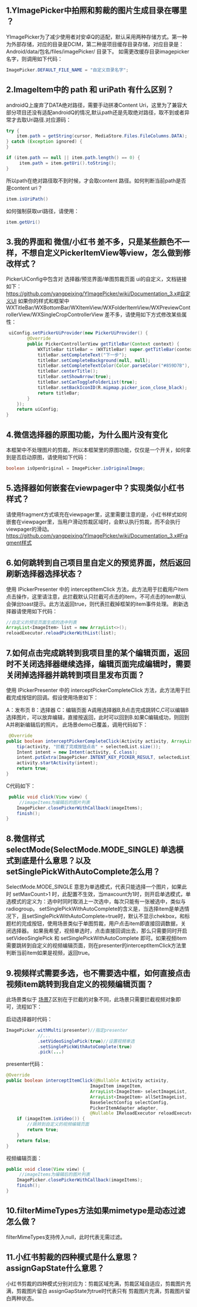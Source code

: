 ## 1.YImagePicker中拍照和剪裁的图片生成目录在哪里 ？
YImagePicker为了减少使用者对安卓Q的适配，默认采用两种存储方式。第一种为外部存储，对应的目录是DCIM，第二种是项目缓存目录存储，对应目录是：Android/data/包名/files/imagePicker/ 目录下。
如需更改缓存目录imagepicker名字，则调用如下代码：
```java
ImagePicker.DEFAULT_FILE_NAME = "自定义目录名字";
```

## 2.ImageItem中的 path 和 uriPath 有什么区别？
androidQ上废弃了DATA绝对路径，需要手动拼凑Content Uri，这里为了兼容大部分项目还没有适配androidQ的情况,默认path还是先取绝对路径，取不到或者异常才去取Uri路径.对应源码：
```java
try {
    item.path = getString(cursor, MediaStore.Files.FileColumns.DATA);
} catch (Exception ignored) {
}

if (item.path == null || item.path.length() == 0) {
     item.path = item.getUri().toString();
}
```
所以path在绝对路径取不到时候，才会取content 路径。如何判断当前path是否是content uri？
```java
item.isUriPath()
```
如何强制获取uri路径，请使用：
```java
item.getUri()
```

## 3.我的界面和 微信/小红书 差不多，只是某些颜色不一样，不想自定义PickerItemView等view，怎么做到修改样式？
PickerUiConfig中包含对 选择器/预览界面/单图剪裁页面 ui的自定义，文档链接如下：
https://github.com/yangpeixing/YImagePicker/wiki/Documentation_3.x#自定义UI
如果你的样式和框架中 WXTitleBar/WXBottomBar/WXItemView/WXFolderItemView/WXPreviewControllerView/WXSingleCropControllerView 差不多，请使用如下方式修改某些属性：
```java
 uiConfig.setPickerUiProvider(new PickerUiProvider() {
        @Override
        public PickerControllerView getTitleBar(Context context) {
            WXTitleBar titleBar = (WXTitleBar) super.getTitleBar(context);
            titleBar.setCompleteText("下一步");
            titleBar.setCompleteBackground(null, null);
            titleBar.setCompleteTextColor(Color.parseColor("#859D7B"), Color.parseColor("#50859D7B"));
            titleBar.centerTitle();
            titleBar.setShowArrow(true);
            titleBar.setCanToggleFolderList(true);
            titleBar.setBackIconID(R.mipmap.picker_icon_close_black);
            return titleBar;
        }
    });
    return uiConfig;
}
```

## 4.微信选择器的原图功能，为什么图片没有变化
本框架中不处理图片的剪裁，所以本框架里的原图功能，仅仅是一个开关，如何拿到是否启动原图，请使用如下代码：
```java
boolean isOpenOriginal = ImagePicker.isOriginalImage;
```

## 5.选择器如何嵌套在viewpager中？实现类似小红书样式？
请使用fragment方式填充在viewpager里，这里需要注意的是，小红书样式如何嵌套在viewpager里，当用户滑动剪裁区域时，会默认执行剪裁，而不会执行viewpager的滑动。
https://github.com/yangpeixing/YImagePicker/wiki/Documentation_3.x#Fragment样式

## 6.如何跳转到自己项目里自定义的预览界面，然后返回刷新选择器选择状态？
使用 IPickerPresenter 中的 interceptItemClick 方法，此方法用于拦截用户item点击操作，这里请注意，此拦截默认只拦截可点击的item，不可点击的item默认会弹出toast提示。此方法返回true，则代表拦截掉框架的item事件处理。
刷新选择器请使用如下代码：
```java
//自定义的预览页面生成的选中列表
ArrayList<ImageItem> list = new ArrayList<>();
reloadExecutor.reloadPickerWithList(list);
```

## 7.如何点击完成跳转到我项目里的某个编辑页面，返回时不关闭选择器继续选择，编辑页面完成编辑时，需要关闭掉选择器并跳转到项目里发布页面？
使用 IPickerPresenter 中的 interceptPickerCompleteClick 方法，此方法用于拦截完成按钮的回调。假设使用场景如下：

A：发布页  B：选择器  C：编辑页面 
A调用选择器B,B点击完成跳转C,C可以编辑B选择图片，可以放弃编辑，直接按返回，此时可以回到B.如果C编辑成功，则回到A并刷新编辑后的照片。
此场景demo已覆盖，调用代码如下：
```java
 @Override
public boolean interceptPickerCompleteClick(Activity activity, ArrayList<ImageItem> selectedList, BaseSelectConfig selectConfig) {
    tip(activity, "拦截了完成按钮点击" + selectedList.size());
    Intent intent = new Intent(activity, C.class);
    intent.putExtra(ImagePicker.INTENT_KEY_PICKER_RESULT, selectedList);
    activity.startActivity(intent);
    return true;
}
```
C代码如下：
```java
 public void click(View view) {
     //imageItems为编辑后的图片列表
    ImagePicker.closePickerWithCallback(imageItems);
    finish();
}
```

## 8.微信样式selectMode(SelectMode.MODE_SINGLE) 单选模式到底是什么意思？以及setSinglePickWithAutoComplete怎么用？
SelectMode.MODE_SINGLE 意思为单选模式，代表只能选择一个图片，如果此时 setMaxCount>1 时，此配置不生效，当maxcount为1时，则开启单选模式，单选模式的定义为：选中时同时取消上一次选中，每次只能有一张被选中，类似与radiogroup。
setSinglePickWithAutoComplete的含义是，当选择item是单选情况下，且setSinglePickWithAutoComplete=true时，默认不显示chekbox，和标题栏的完成按钮，使用场景类似于单图剪裁，用户点击item即直接回调数据，关闭选择器。
如果我希望，视频单选时，点击直接回调出去，那么只需要同时开启 setVideoSinglePick 和 setSinglePickWithAutoComplete 即可。如果视频item需要跳转到自定义的视频编辑页面，则在presenter的interceptItemClick方法里判断当前item如果是视频，返回true。

## 9.视频样式需要多选，也不需要选中框，如何直接点击视频item跳转到我自定义的视频编辑页面？
此场景类似于 [场景7](#7.如何点击完成跳转到我项目里的某个编辑页面，返回时不关闭选择器继续选择，编辑页面完成编辑时，需要关闭掉选择器并跳转到项目里发布页面).区别在于拦截的对象不同，此场景只需要拦截视频对象即可，流程如下：

启动选择器时代码：
```java
ImagePicker.withMulti(presenter)//指定presenter
            //...
            .setVideoSinglePick(true)//设置视频单选
            .setSinglePickWithAutoComplete(true)
            .pick(...)
```
presenter代码：
```java
@Override
public boolean interceptItemClick(@Nullable Activity activity, 
                                ImageItem imageItem,
                                ArrayList<ImageItem> selectImageList,
                                ArrayList<ImageItem> allSetImageList,
                                BaseSelectConfig selectConfig, 
                                PickerItemAdapter adapter,
                                @Nullable IReloadExecutor reloadExecutor) {
    if (imageItem.isVideo()) {
        //跳转到自定义的视频编辑页面
        return true;
    }
    return false;
}
```
视频编辑页面：
```java
public void close(View view) {
     //imageItems为编辑后的图片列表
    ImagePicker.closePickerWithCallback(imageItems);
    finish();
}
```


## 10.filterMimeTypes方法如果mimetype是动态过滤怎么做？
filterMimeTypes支持传入null，此时代表无需过滤。

## 11.小红书剪裁的四种模式是什么意思？assignGapState什么意思？
小红书剪裁的四种模式分别对应为：剪裁区域充满，剪裁区域自适应，剪裁图片充满，剪裁图片留白
assignGapState为true时代表只有 剪裁图片充满，剪裁图片留白两种状态。

